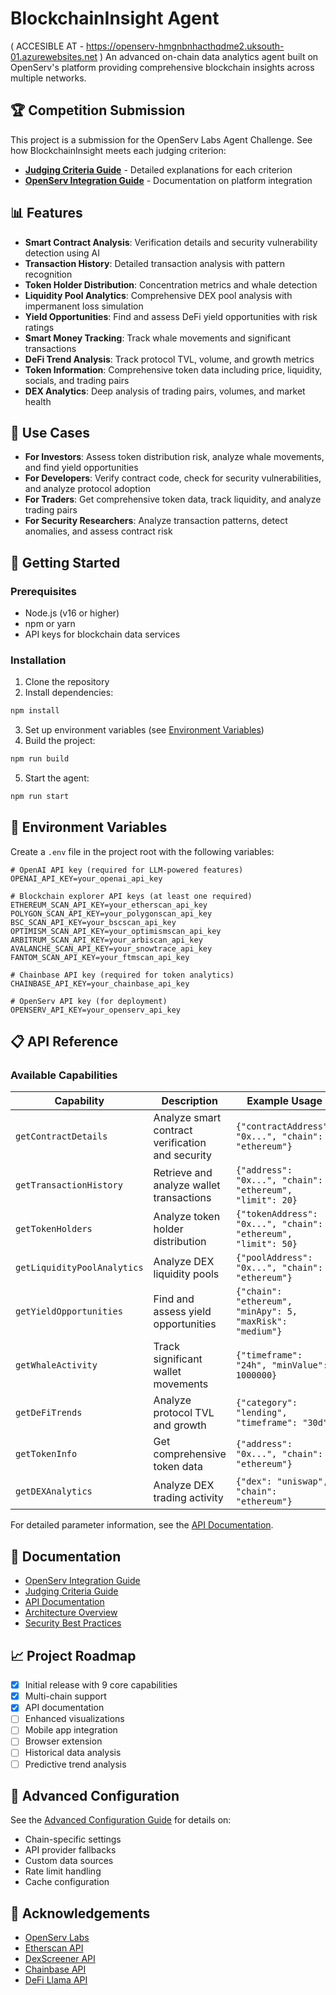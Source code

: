 # BlockchainInsight Agent
( ACCESIBLE AT - https://openserv-hmgnbnhacthqdme2.uksouth-01.azurewebsites.net )
An advanced on-chain data analytics agent built on OpenServ's platform providing comprehensive blockchain insights across multiple networks.


## 🏆 Competition Submission

This project is a submission for the OpenServ Labs Agent Challenge. See how BlockchainInsight meets each judging criterion:

- [**Judging Criteria Guide**](./JUDGING_CRITERIA.md) - Detailed explanations for each criterion
- [**OpenServ Integration Guide**](./OPENSERV_INTEGRATION.md) - Documentation on platform integration

## 📊 Features

- **Smart Contract Analysis**: Verification details and security vulnerability detection using AI
- **Transaction History**: Detailed transaction analysis with pattern recognition
- **Token Holder Distribution**: Concentration metrics and whale detection
- **Liquidity Pool Analytics**: Comprehensive DEX pool analysis with impermanent loss simulation
- **Yield Opportunities**: Find and assess DeFi yield opportunities with risk ratings
- **Smart Money Tracking**: Track whale movements and significant transactions
- **DeFi Trend Analysis**: Track protocol TVL, volume, and growth metrics
- **Token Information**: Comprehensive token data including price, liquidity, socials, and trading pairs
- **DEX Analytics**: Deep analysis of trading pairs, volumes, and market health

## 🎯 Use Cases

- **For Investors**: Assess token distribution risk, analyze whale movements, and find yield opportunities
- **For Developers**: Verify contract code, check for security vulnerabilities, and analyze protocol adoption
- **For Traders**: Get comprehensive token data, track liquidity, and analyze trading pairs
- **For Security Researchers**: Analyze transaction patterns, detect anomalies, and assess contract risk

## 🚀 Getting Started

### Prerequisites

- Node.js (v16 or higher)
- npm or yarn
- API keys for blockchain data services

### Installation

1. Clone the repository
2. Install dependencies:

```bash
npm install
```

3. Set up environment variables (see [Environment Variables](#-environment-variables))
4. Build the project:

```bash
npm run build
```

5. Start the agent:

```bash
npm run start
```

## 🔑 Environment Variables

Create a `.env` file in the project root with the following variables:

```
# OpenAI API key (required for LLM-powered features)
OPENAI_API_KEY=your_openai_api_key

# Blockchain explorer API keys (at least one required)
ETHEREUM_SCAN_API_KEY=your_etherscan_api_key
POLYGON_SCAN_API_KEY=your_polygonscan_api_key
BSC_SCAN_API_KEY=your_bscscan_api_key
OPTIMISM_SCAN_API_KEY=your_optimismscan_api_key
ARBITRUM_SCAN_API_KEY=your_arbiscan_api_key
AVALANCHE_SCAN_API_KEY=your_snowtrace_api_key
FANTOM_SCAN_API_KEY=your_ftmscan_api_key

# Chainbase API key (required for token analytics)
CHAINBASE_API_KEY=your_chainbase_api_key

# OpenServ API key (for deployment)
OPENSERV_API_KEY=your_openserv_api_key
```

## 📋 API Reference

### Available Capabilities

| Capability | Description | Example Usage |
|------------|-------------|---------------|
| `getContractDetails` | Analyze smart contract verification and security | `{"contractAddress": "0x...", "chain": "ethereum"}` |
| `getTransactionHistory` | Retrieve and analyze wallet transactions | `{"address": "0x...", "chain": "ethereum", "limit": 20}` |
| `getTokenHolders` | Analyze token holder distribution | `{"tokenAddress": "0x...", "chain": "ethereum", "limit": 50}` |
| `getLiquidityPoolAnalytics` | Analyze DEX liquidity pools | `{"poolAddress": "0x...", "chain": "ethereum"}` |
| `getYieldOpportunities` | Find and assess yield opportunities | `{"chain": "ethereum", "minApy": 5, "maxRisk": "medium"}` |
| `getWhaleActivity` | Track significant wallet movements | `{"timeframe": "24h", "minValue": 1000000}` |
| `getDeFiTrends` | Analyze protocol TVL and growth | `{"category": "lending", "timeframe": "30d"}` |
| `getTokenInfo` | Get comprehensive token data | `{"address": "0x...", "chain": "ethereum"}` |
| `getDEXAnalytics` | Analyze DEX trading activity | `{"dex": "uniswap", "chain": "ethereum"}` |

For detailed parameter information, see the [API Documentation](docs/API.md).



## 📝 Documentation

- [OpenServ Integration Guide](./OPENSERV_INTEGRATION.md)
- [Judging Criteria Guide](./JUDGING_CRITERIA.md)
- [API Documentation](docs/API.md)
- [Architecture Overview](docs/ARCHITECTURE.md)
- [Security Best Practices](docs/SECURITY.md)

## 📈 Project Roadmap

- [x] Initial release with 9 core capabilities
- [x] Multi-chain support
- [x] API documentation
- [ ] Enhanced visualizations
- [ ] Mobile app integration
- [ ] Browser extension
- [ ] Historical data analysis
- [ ] Predictive trend analysis

## 🔧 Advanced Configuration

See the [Advanced Configuration Guide](docs/ADVANCED_CONFIG.md) for details on:
- Chain-specific settings
- API provider fallbacks
- Custom data sources
- Rate limit handling
- Cache configuration



## 🙏 Acknowledgements

- [OpenServ Labs](https://openserv.ai)
- [Etherscan API](https://etherscan.io/apis)
- [DexScreener API](https://docs.dexscreener.com/api/reference)
- [Chainbase API](https://docs.chainbase.com/)
- [DeFi Llama API](https://defillama.com/docs/api)
